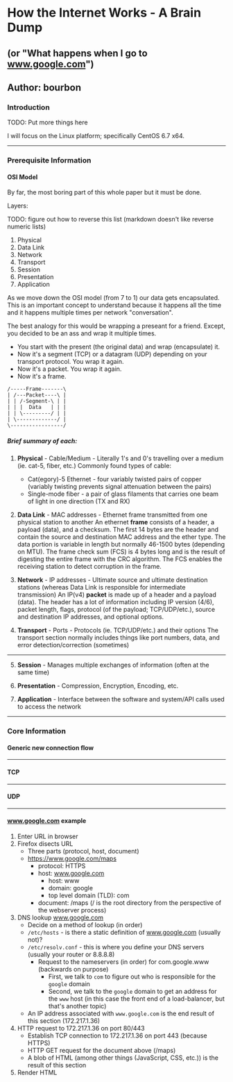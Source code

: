 # How the Internet Works - A Brain Dump
## (or "What happens when I go to www.google.com")

## Author: **bourbon**

### Introduction

TODO: Put more things here

I will focus on the Linux platform; specifically CentOS 6.7 x64.

***

### Prerequisite Information

#### OSI Model
By far, the most boring part of this whole paper but it must be done.

Layers:

TODO: figure out how to reverse this list (markdown doesn't like reverse numeric lists)

1. Physical
2. Data Link
3. Network
4. Transport
5. Session
6. Presentation
7. Application

As we move down the OSI model (from 7 to 1) our data gets encapsulated.  This is an important concept to understand because it happens all the time and it happens multiple times per network "conversation".

The best analogy for this would be wrapping a preseant for a friend.  Except, you decided to be an ass and wrap it multiple times.
*  You start with the present (the original data) and wrap (encapsulate) it.
*  Now it's a segment (TCP) or a datagram (UDP) depending on your transport protocol.  You wrap it again.
*  Now it's a packet.  You wrap it again.
*  Now it's a frame.

```
/-----Frame-------\
| /---Packet----\ |
| | /-Segment-\ | |
| | |  Data   | | |
| | \---------/ | |
| \-------------/ |
\-----------------/
```

##### Brief summary of each:
1. **Physical** - Cable/Medium - Literally 1's and 0's travelling over a medium (ie. cat-5, fiber, etc.)
    Commonly found types of cable:
    *  Cat(egory)-5 Ethernet - four variably twisted pairs of copper (variably twisting prevents signal attenuation between the pairs)
    *  Single-mode fiber - a pair of glass filaments that carries one beam of light in one direction (TX and RX)
    
2. **Data Link** - MAC addresses - Ethernet frame transmitted from one physical station to another
    An ethernet **frame** consists of a header, a payload (data), and a checksum.  The first 14 bytes are the header and contain the source and destination MAC address and the ether type.  The data portion is variable in length but normally 46-1500 bytes (depending on MTU).  The frame check sum (FCS) is 4 bytes long and is the result of digesting the entire frame with the CRC algorithm.  The FCS enables the receiving station to detect corruption in the frame.

3. **Network** - IP addresses - Ultimate source and ultimate destination stations (whereas Data Link is responsible for intermediate transmission)
    An IP(v4) **packet** is made up of a header and a payload (data).  The header has a lot of information including IP version (4/6), packet length, flags, protocol (of the payload; TCP/UDP/etc.), source and destination IP addresses, and optional options.

4. **Transport** - Ports - Protocols (ie. TCP/UDP/etc.) and their options
    The transport section normally includes things like port numbers, data, and error detection/correction (sometimes)

***

5. **Session** - Manages multiple exchanges of information (often at the same time)
    
6. **Presentation** - Compression, Encryption, Encoding, etc.

7. **Application** - Interface between the software and system/API calls used to access the network

***

### Core Information

#### Generic new connection flow

***

#### TCP

***

#### UDP

***

#### www.google.com example

1. Enter URL in browser
2. Firefox disects URL
    * Three parts (protocol, host, document)
    * https://www.google.com/maps
        * protocol: HTTPS
        * host: www.google.com
            * host: www
            * domain: google
            * top level domain (TLD): com
        * document: /maps (/ is the root directory from the perspective of the webserver process)
3. DNS lookup www.google.com
    * Decide on a method of lookup (in order)
    * `/etc/hosts` - is there a static definition of www.google.com (usually not)?
    * `/etc/resolv.conf` - this is where you define your DNS servers (usually your router or 8.8.8.8)
        * Request to the nameservers (in order) for com.google.www (backwards on purpose)
            * First, we talk to `com` to figure out who is responsible for the `google` domain
            * Second, we talk to the `google` domain to get an address for the `www` host (in this case the front end of a load-balancer, but that's another topic)
    * An IP address associated with `www.google.com` is the end result of this section (172.217.1.36)
4. HTTP request to 172.217.1.36 on port 80/443
    * Establish TCP connection to 172.217.1.36 on port 443 (because HTTPS)
    * HTTP GET request for the document above (/maps)
    * A blob of HTML (among other things (JavaScript, CSS, etc.)) is the result of this section
5. Render HTML

